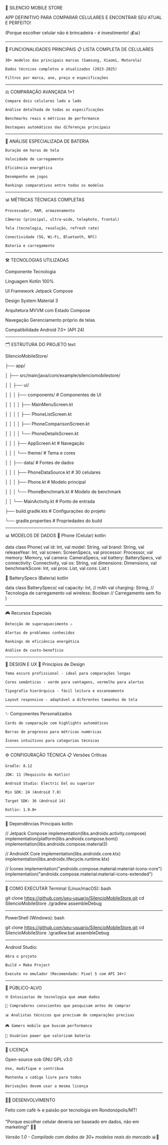 📱 SILENCIO MOBILE STORE

APP DEFINITIVO PARA COMPARAR CELULARES E ENCONTRAR SEU ATUAL E PERFEITO!

(Porque escolher celular não é brincadeira - é investimento! 💰📊)

---------------------------------------------------------------------------------------
🎯 FUNCIONALIDADES PRINCIPAIS
📋 LISTA COMPLETA DE CELULARES

    30+ modelos das principais marcas (Samsung, Xiaomi, Motorola)

    Dados técnicos completos e atualizados (2023-2025)

    Filtros por marca, ano, preço e especificações

---------------------------------------------------------------------------------------
⚖️ COMPARAÇÃO AVANÇADA 1×1

    Compare dois celulares lado a lado

    Análise detalhada de todas as especificações

    Benchmarks reais e métricas de performance

    Destaques automáticos das diferenças principais
    
---------------------------------------------------------------------------------------
🔋 ANÁLISE ESPECIALIZADA DE BATERIA

    Duração em horas de tela

    Velocidade de carregamento

    Eficiência energética

    Desempenho em jogos

    Rankings comparativos entre todos os modelos
    
---------------------------------------------------------------------------------------
📊 MÉTRICAS TÉCNICAS COMPLETAS

    Processador, RAM, armazenamento

    Câmeras (principal, ultra-wide, telephoto, frontal)

    Tela (tecnologia, resolução, refresh rate)

    Conectividade (5G, Wi-Fi, Bluetooth, NFC)

    Bateria e carregamento

---------------------------------------------------------------------------------------
🛠️ TECNOLOGIAS UTILIZADAS

Componente	Tecnologia

Linguagem	Kotlin 100%

UI Framework	Jetpack Compose

Design System	Material 3

Arquitetura	MVVM com Estado Compose

Navegação	Gerenciamento próprio de telas

Compatibilidade	Android 7.0+ (API 24)

---------------------------------------------------------------------------------------
🗂️ ESTRUTURA DO PROJETO
text

SilencioMobileStore/

├── app/

│   ├── src/main/java/com/example/silenciomobilestore/

│   │   ├── ui/

│   │   │   ├── components/           # Componentes de UI

│   │   │   │   ├── MainMenuScreen.kt

│   │   │   │   ├── PhoneListScreen.kt

│   │   │   │   ├── PhoneComparisonScreen.kt

│   │   │   │   └── PhoneDetailsScreen.kt

│   │   │   ├── AppScreen.kt          # Navegação

│   │   │   └── theme/                # Tema e cores

│   │   ├── data/                     # Fontes de dados

│   │   │   ├── PhoneDataSource.kt    # 30 celulares

│   │   │   ├── Phone.kt              # Modelo principal

│   │   │   └── PhoneBenchmark.kt     # Modelo de benchmark

│   │   └── MainActivity.kt           # Ponto de entrada

├── build.gradle.kts                  # Configurações do projeto

└── gradle.properties                 # Propriedades do build

---------------------------------------------------------------------------------------
📊 MODELOS DE DADOS
📱 Phone (Celular)
kotlin

data class Phone(
    val id: Int,
    val model: String,
    val brand: String,
    val releaseYear: Int,
    val screen: ScreenSpecs,
    val processor: Processor,
    val memory: Memory,
    val camera: CameraSpecs,
    val battery: BatterySpecs,
    val connectivity: Connectivity,
    val os: String,
    val dimensions: Dimensions,
    val benchmarkScore: Int,
    val pros: List<String>,
    val cons: List<String>
)

🔋 BatterySpecs (Bateria)
kotlin

data class BatterySpecs(
    val capacity: Int,          // mAh
    val charging: String,       // Tecnologia de carregamento
    val wireless: Boolean       // Carregamento sem fio
)

---------------------------------------------------------------------------------------
🎮 Recursos Especiais

    Detecção de superaquecimento ⚠️

    Alertas de problemas conhecidos

    Rankings de eficiência energética

    Análise de custo-benefício
---------------------------------------------------------------------------------------
🎨 DESIGN E UX
🎯 Princípios de Design

    Tema escuro profissional - ideal para comparações longas

    Cores semânticas - verde para vantagens, vermelho para alertas

    Tipografia hierárquica - fácil leitura e escaneamento

    Layout responsivo - adaptável a diferentes tamanhos de tela

---------------------------------------------------------------------------------------
✨ Componentes Personalizados

    Cards de comparação com highlights automáticos

    Barras de progresso para métricas numéricas

    Ícones intuitivos para categorias técnicas

---------------------------------------------------------------------------------------
⚙️ CONFIGURAÇÃO TÉCNICA
📋 Versões Críticas

    Gradle: 8.12

    JDK: 11 (Requisito do Kotlin)

    Android Studio: Electric Eel ou superior

    Min SDK: 24 (Android 7.0)

    Target SDK: 36 (Android 14)

    Kotlin: 1.9.0+

---------------------------------------------------------------------------------------
🔧 Dependências Principais
kotlin

// Jetpack Compose
implementation(libs.androidx.activity.compose)
implementation(platform(libs.androidx.compose.bom))
implementation(libs.androidx.compose.material3)

// AndroidX Core
implementation(libs.androidx.core.ktx)
implementation(libs.androidx.lifecycle.runtime.ktx)

// Ícones
implementation("androidx.compose.material:material-icons-core")
implementation("androidx.compose.material:material-icons-extended")

---------------------------------------------------------------------------------------
🚀 COMO EXECUTAR
Terminal (Linux/macOS):
bash

git clone https://github.com/seu-usuario/SilencioMobileStore.git
cd SilencioMobileStore
./gradlew assembleDebug

---------------------------------------------------------------------------------------
PowerShell (Windows):
bash

git clone https://github.com/seu-usuario/SilencioMobileStore.git
cd SilencioMobileStore
.\gradlew.bat assembleDebug

---------------------------------------------------------------------------------------
Android Studio:

    Abra o projeto

    Build > Make Project

    Execute no emulador (Recomendado: Pixel 5 com API 34+)

---------------------------------------------------------------------------------------
🎯 PÚBLICO-ALVO

    🤓 Entusiastas de tecnologia que amam dados

    🛒 Compradores conscientes que pesquisam antes de comprar

    📊 Analistas técnicos que precisam de comparações precisas

    🎮 Gamers mobile que buscam performance

    🔋 Usuários power que valorizam bateria

---------------------------------------------------------------------------------------
📄 LICENÇA

Open-source sob GNU GPL v3.0

    Use, modifique e contribua

    Mantenha o código livre para todos

    Derivações devem usar a mesma licença

---------------------------------------------------------------------------------------
👨‍💻 DESENVOLVIMENTO

Feito com café ☕ e paixão por tecnologia em Rondonópolis/MT!

"Porque escolher celular deveria ser baseado em dados, não em marketing!" 📱✨

*Versão 1.0 - Compilado com dados de 30+ modelos reais do mercado* 📊🎯

